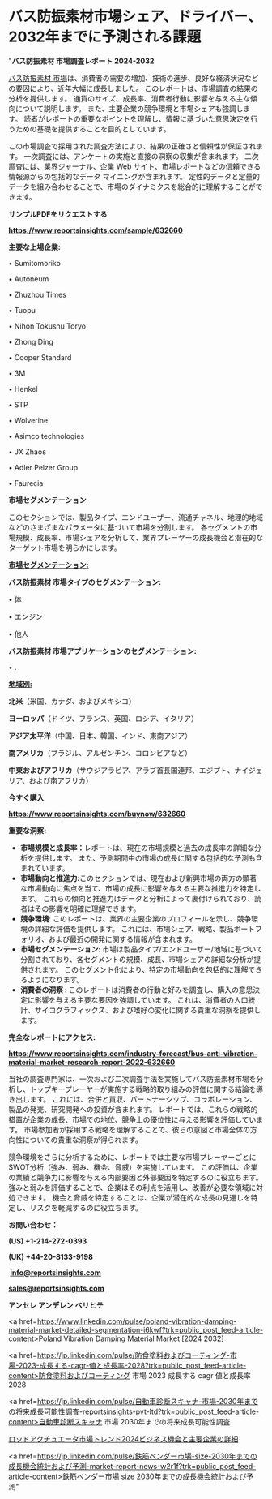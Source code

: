 # バス防振素材市場シェア、ドライバー、2032年までに予測される課題

"<strong>バス防振素材 市場調査レポート 2024-2032</strong>

<a href=https://www.reportsinsights.com/sample/632660>バス防振素材 市場</a>は、消費者の需要の増加、技術の進歩、良好な経済状況などの要因により、近年大幅に成長しました。 このレポートは、市場調査の結果の分析を提供します。 通貨のサイズ、成長率、消費者行動に影響を与える主な傾向について説明します。 また、主要企業の競争環境と市場シェアも強調します。 読者がレポートの重要なポイントを理解し、情報に基づいた意思決定を行うための基礎を提供することを目的としています。

この市場調査で採用された調査方法により、結果の正確さと信頼性が保証されます。 一次調査には、アンケートの実施と直接の洞察の収集が含まれます。 二次調査には、業界ジャーナル、企業 Web サイト、市場レポートなどの信頼できる情報源からの包括的なデータ マイニングが含まれます。 定性的データと定量的データを組み合わせることで、市場のダイナミクスを総合的に理解することができます。

<strong><b>サンプルPDFをリクエストする</b></strong>

<a href=https://www.reportsinsights.com/sample/632660><strong><u>https://www.reportsinsights.com/sample/632660</u></strong></a>

<strong>主要な上場企業:</strong>

• Sumitomoriko

• Autoneum

• Zhuzhou Times

• Tuopu

• Nihon Tokushu Toryo

• Zhong Ding

• Cooper Standard

• 3M

• Henkel

• STP

• Wolverine

• Asimco technologies

• JX Zhaos

• Adler Pelzer Group

• Faurecia

<strong>市場セグメンテーション</strong>

このセクションでは、製品タイプ、エンドユーザー、流通チャネル、地理的地域などのさまざまなパラメータに基づいて市場を分割します。 各セグメントの市場規模、成長率、市場シェアを分析して、業界プレーヤーの成長機会と潜在的なターゲット市場を明らかにします。

<strong><u>市場セグメンテーション</u></strong><strong><u>:</u></strong>

<strong>バス防振素材 市場タイプのセグメンテーション:</strong>

• 体

• エンジン

• 他人

<strong>バス防振素材 市場アプリケーションのセグメンテーション:</strong>

• .

<strong><u>地域別</u></strong><strong><u>:</u></strong>

<strong>北米</strong>（米国、カナダ、およびメキシコ）

<strong>ヨーロッパ</strong>（ドイツ、フランス、英国、ロシア、イタリア）

<strong>アジア太平洋</strong>（中国、日本、韓国、インド、東南アジア）

<strong>南アメリカ</strong>（ブラジル、アルゼンチン、コロンビアなど）

<strong>中東およびアフリカ</strong>（サウジアラビア、アラブ首長国連邦、エジプト、ナイジェリア、および南アフリカ）

<strong>今すぐ購入</strong>

<a href=https://www.reportsinsights.com/buynow/632660><strong><u>https://www.reportsinsights.com/buynow/632660</u></strong></a>

<strong>重要な洞察:</strong>
<ul>
  <li><strong>市場規模と成長率：</strong>レポートは、現在の市場規模と過去の成長率の詳細な分析を提供します。 また、予測期間中の市場の成長に関する包括的な予測も含まれています。</li>
  <li><strong>市場動向と推進力:</strong>このセクションでは、現在および新興市場の両方の顕著な市場動向に焦点を当て、市場の成長に影響を与える主要な推進力を特定します。 これらの傾向と推進力はデータと分析によって裏付けられており、読者はその影響を明確に理解できます。</li>
  <li><strong>競争環境</strong>: このレポートは、業界の主要企業のプロフィールを示し、競争環境の詳細な評価を提供します。 これには、市場シェア、戦略、製品ポートフォリオ、および最近の開発に関する情報が含まれます。</li>
  <li><strong>市場セグメンテーション: </strong>市場は製品タイプ/エンドユーザー/地域に基づいて分割されており、各セグメントの規模、成長、市場シェアの詳細な分析が提供されます。 このセグメント化により、特定の市場動向を包括的に理解できるようになります。</li>
  <li><strong>消費者の洞察 : </strong>このレポートは消費者の行動と好みを調査し、購入の意思決定に影響を与える主要な要因を強調しています。 これは、消費者の人口統計、サイコグラフィックス、および嗜好の変化に関する貴重な洞察を提供します。</li>
</ul>
<strong>完全なレポートにアクセス:</strong>

<a href=https://www.reportsinsights.com/industry-forecast/bus-anti-vibration-material-market-research-report-2022-632660><strong><u><b>https://www.reportsinsights.com/industry-forecast/bus-anti-vibration-material-market-research-report-2022-632660</b></u></strong></a>

当社の調査専門家は、一次および二次調査手法を実施してバス防振素材市場を分析し、トップキープレーヤーが実施する戦略的取り組みの評価に関する結論を導き出します。 これには、合併と買収、パートナーシップ、コラボレーション、製品の発売、研究開発への投資が含まれます。 レポートでは、これらの戦略的措置が企業の成長、市場での地位、競争上の優位性に与える影響を評価しています。 市場参加者が採用する戦略を理解することで、彼らの意図と市場全体の方向性についての貴重な洞察が得られます。

競争環境をさらに分析するために、レポートでは主要な市場プレーヤーごとにSWOT分析（強み、弱み、機会、脅威）を実施しています。 この評価は、企業の業績と競争力に影響を与える内部要因と外部要因を特定するのに役立ちます。 強みと弱みを評価することで、企業はその利点を活用し、改善が必要な領域に対処できます。 機会と脅威を特定することは、企業が潜在的な成長の見通しを特定し、リスクを軽減するのに役立ちます。

<strong>お問い合わせ：</strong>

<strong>(US) +1-214-272-0393</strong>

<strong>(UK) +44-20-8133-9198</strong>

<strong> </strong><a href=info@reportsinsights.com><strong><u>info@reportsinsights.com</u></strong></a>

<a href=sales@reportsinsights.com><strong><u>sales@reportsinsights.com</u></strong></a>

<strong>アンセレ アンデレン ベリヒテ</strong>

<a href=https://www.linkedin.com/pulse/poland-vibration-damping-material-market-detailed-segmentation-i6kwf?trk=public_post_feed-article-content>Poland Vibration Damping Material Market [2024 2032]</a>

<a href=https://jp.linkedin.com/pulse/防食塗料およびコーティング-市場-2023-成長する-cagr-値と成長率-2028?trk=public_post_feed-article-content>防食塗料およびコーティング 市場 2023 成長する cagr 値と成長率 2028</a>

<a href=https://jp.linkedin.com/pulse/自動車診断スキャナ-市場-2030年までの将来成長可能性調査-reportsinsights-pvt-ltd?trk=public_post_feed-article-content>自動車診断スキャナ 市場 2030年までの将来成長可能性調査</a>

<a href=https://www.linkedin.com/pulse/ロッドアクチュエータ市場トレンド2024ビジネス機会と主要企業の詳細-reportsinsights-pvt-ltd-psfwf/>ロッドアクチュエータ市場トレンド2024ビジネス機会と主要企業の詳細</a>

<a href=https://jp.linkedin.com/pulse/鉄筋ベンダー市場-size-2030年までの成長機会統計および予測-market-report-news-w2r1f?trk=public_post_feed-article-content>鉄筋ベンダー市場 size 2030年までの成長機会統計および予測</a>"
